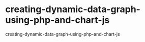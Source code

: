 # creating-dynamic-data-graph-using-php-and-chart-js
creating-dynamic-data-graph-using-php-and-chart-js
